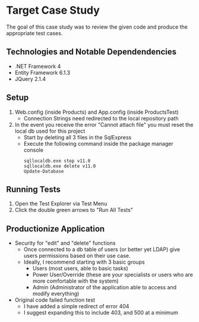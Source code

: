 # Target Case Study
The goal of this case study was to review the given code and produce the appropriate test cases.

## Technologies and Notable Dependendencies
- .NET Framework 4
- Entity Framework 6.1.3
- JQuery 2.1.4

## Setup
1. Web.config (inside Products) and App.config (inside ProductsTest)
   - Connection Strings need redirected to the local repository path
2. In the event you receive the error "Cannot attach file" you must reset the local db used for this project
   - Start by deleting all 3 files in the SqlExpress
   - Execute the following command inside the package manager console
     ```
     sqllocaldb.exe stop v11.0
     sqllocaldb.exe delete v11.0
     Update-Database
     ```
## Running Tests
1. Open the Test Explorer via Test Menu
2. Click the double green arrows to "Run All Tests"

## Productionize Application
- Security for "edit" and "delete" functions
  - Once connected to a db table of users (or better yet LDAP) give users permissions based on their use case.
  - Ideally, I recommend starting with 3 basic groups
    - Users (most users, able to basic tasks)
    - Power User/Override (these are your specialists or users who are more comfortable with the system)
    - Admin (Administrator of the application able to access and modify everything)
- Original code failed function test
  - I have added a simple redirect of error 404
  - I suggest expanding this to include 403, and 500 at a minimum
